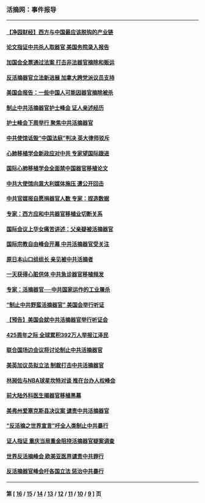 ### 活摘网：事件报导
---
#### [【净园财经】西方与中国最应该脱钩的产业链](../../pages/nf5877/n14016113.md?07090430) 
#### [论文指证中共杀人取器官 美国务院录入报告](../../pages/nf5877/n13999890.md?07090430) 
#### [加国会全票通过法案 打击非法器官摘除和贩运](../../pages/nf5877/n13884924.md?07090430) 
#### [反活摘器官立法新进展 加拿大跨党派议员支持](../../pages/nf5877/n13876061.md?07090430) 
#### [美国会报告：一些中国人可能因器官摘除被杀](../../pages/nf5877/n13867964.md?07090430) 
#### [制止中共活摘器官护士峰会 证人亲述经历](../../pages/nf5877/n13859007.md?07090430) 
#### [护士峰会下周举行 聚焦中共活摘器官](../../pages/nf5877/n13855418.md?07090430) 
#### [中共使馆诋毁“中国法庭”判决 英大律师驳斥](../../pages/nf5877/n13833945.md?07090430) 
#### [心肺移植学会新政应对中共 专家望国际跟进](../../pages/nf5877/n13829043.md?07090430) 
#### [国际心肺移植学会全面禁中国器官移植论文](../../pages/nf5877/n13827785.md?07090430) 
#### [中共大使馆向意大利媒体施压 遭公开回击](../../pages/nf5877/n13826038.md?07090430) 
#### [中共官媒报自愿捐器官人数 专家：捏造数据](../../pages/nf5877/n13814130.md?07090430) 
#### [专家：西方应和中共器官移植业切断关系](../../pages/nf5877/n13772828.md?07090430) 
#### [国际会议上华女痛苦讲述：父亲疑被活摘器官](../../pages/nf5877/n13771583.md?07090430) 
#### [国际宗教自由峰会开幕 中共活摘器官受关注](../../pages/nf5877/n13769995.md?07090430) 
#### [原日本山口组组长 亲见被中共活摘者](../../pages/nf5877/n13767360.md?07090430) 
#### [一天获得心脏供体 中共急诊器官移植频发](../../pages/nf5877/n13764689.md?07090430) 
#### [专家：活摘器官──中共国家运作的工业屠杀](../../pages/nf5877/n13761178.md?07090430) 
#### [“制止中共野蛮活摘器官” 美国会举行听证](../../pages/nf5877/n13735831.md?07090430) 
#### [【预告】美国会就中共活摘器官举行听证会](../../pages/nf5877/n13732843.md?07090430) 
#### [425周年之际 全球累积392万人举报江泽民](../../pages/nf5877/n13719232.md?07090430) 
#### [联合国场边会议将讨论制止中共活摘器官](../../pages/nf5877/n13656361.md?07090430) 
#### [美英加议员拟立法 制裁打击中共活摘器官](../../pages/nf5877/n13430251.md?07090430) 
#### [林昶佐与NBA球星坎特对谈 推在台办人权峰会](../../pages/nf5877/n13414467.md?07090430) 
#### [前大陆外科医生揭器官移植黑幕](../../pages/nf5877/n13401416.md?07090430) 
#### [美弗州爱塞克斯县决议案 谴责中共活摘器官](../../pages/nf5877/n13320919.md?07090430) 
#### [“反活摘之世界宣言”吁全人类制止中共暴行](../../pages/nf5877/n13259730.md?07090430) 
#### [证人指证 重庆当局重金阻挠活摘器官疑案调查](../../pages/nf5877/n13259127.md?07090430) 
#### [世界反活摘峰会 欧美亚医界谴责中共罪行](../../pages/nf5877/n13253550.md?07090430) 
#### [反活摘器官峰会吁各国立法 惩治中共暴行](../../pages/nf5877/n13245052.md?07090430) 

---
#### 第 [ [16](./16.md?07090430) / [15](./15.md?07090430) / [14](./14.md?07090430) / [13](./13.md?07090430) / [12](./12.md?07090430) / [11](./11.md?07090430) / [10](./10.md?07090430) / [9](./9.md?07090430) ] 页
